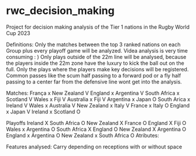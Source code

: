 # rwc_decision_making
Project for decision making analysis of the Tier 1 nations in the Rugby World Cup 2023

Definitions:
Only the matches between the top 3 ranked nations on each Group plus every playoff game will be analyzed. Videa analysis is very time consuming : )
Only plays outside of the 22m line will be analysed, because the players inside the 22m zone have the luxury to kick the ball out on the full.
Only the plays where the players make key decisions will be registered. Common passes like the scum half passing to a forward pod or a fly half passing to a center far from the defensive line wont get into the analysis.

Matches:
França x New Zealand V
England x Argentina V
South Africa x Scotland V
Wales x Fiji V
Australia x Fiji V
Argentina x Japan O
South Arica x Ireland V
Wales x Australia V
New Zealand x Italy V
France x Italy O
England x Japan V
Ireland x Scotland O

Playoffs
Ireland X South Africa O
New Zealand X France O
England X Fiji O
Wales x Argentina O
South Africa X England O
New Zealand X Argentina O
England x Argentina O
New Zealand x South Africa O
Atributes:

Features analysed:
Carry depending on receptions with or without space
